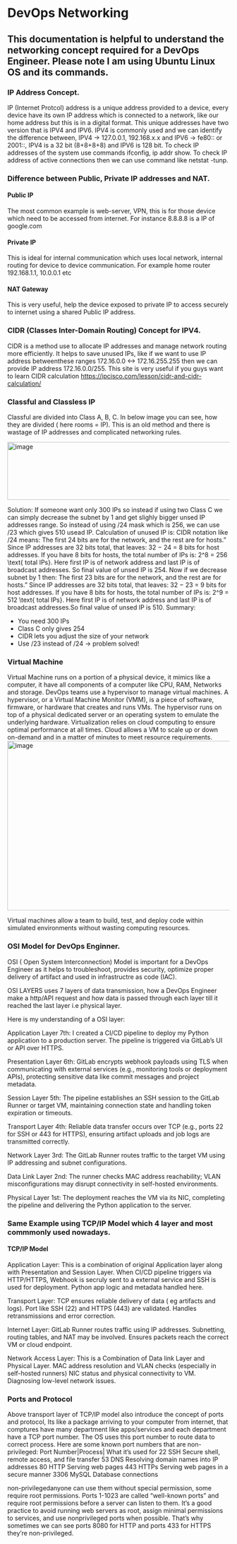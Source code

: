 # DevOps Networking
## This documentation is helpful to understand the networking concept required for a DevOps Engineer. Please note I am using Ubuntu Linux OS and its commands.
### IP Address Concept.
IP (Internet Protcol) address is a unique address provided to a device, every device have its own IP address which is connected to a network, like our home address but this is in a digital format.
This unique addresses have two version that is IPV4 and IPV6. IPV4 is commonly used and we can identify the difference between, IPV4 -> 127.0.0.1, 192.168.x.x and IPV6 -> fe80:: or 2001::, IPV4 is a 32 bit (8+8+8+8) and IPV6 is 128 bit. To check IP addresses of the system use commands ifconfig, ip addr show. To check IP address of active connections then we can use command like netstat -tunp. 
### Difference between Public, Private IP addresses and NAT.
#### Public IP
The most common example is web-server, VPN, this is for those device which need to be accessed from internet. For instance 8.8.8.8 is a IP of google.com
#### Private IP
This is ideal for internal communication which uses local network, internal routing for device to device communication. For example home router 192.168.1.1, 10.0.0.1 etc
#### NAT Gateway
This is very useful, help the device exposed to private IP to access securely to internet using a shared Public IP address.
### CIDR (Classes Inter-Domain Routing) Concept for IPV4.
CIDR is a method use to allocate IP addresses and manage network routing more efficiently. It helps to save unused IPs, like if we want to use  IP address betweenthese ranges 172.16.0.0 <-> 172.16.255.255 then we can provide IP address 172.16.0.0/255. This site is very useful if you guys want to learn CIDR calculation https://ipcisco.com/lesson/cidr-and-cidr-calculation/
### Classful and Classless IP
Classful are divided into Class A, B, C. In below image you can see, how they are divided ( here rooms = IP). This is an old method and there is wastage of IP addresses and complicated networking rules.

<img width="509" height="131" alt="image" src="https://github.com/user-attachments/assets/98aabb79-86bd-4e85-b7b7-30e4f6f6fb8b" />

Solution: If someone want only 300 IPs so instead if using two Class C we can simply decrease the subnet by 1 and get slighly bigger unsed IP addresses range.
So instead of using /24 mask which is 256, we can use /23 which gives 510 usead IP.
Calculation of unused IP is:
CIDR notation like /24 means:
The first 24 bits are for the network, and the rest are for hosts.”
Since IP addresses are 32 bits total, that leaves: 32 − 24 = 8 bits for host addresses.
If you have 8 bits for hosts, the total number of IPs is:
2^8 = 256 \text{ total IPs}. Here first IP is of network address and last IP is of broadcast addresses. So final value of unsed IP is 254.
Now if we decrease subnet by 1 then:
The first 23 bits are for the network, and the rest are for hosts.”
Since IP addresses are 32 bits total, that leaves: 32 − 23 = 9 bits for host addresses.
If you have 8 bits for hosts, the total number of IPs is:
2^9 = 512 \text{ total IPs}. Here first IP is of network address and last IP is of broadcast addresses.So final value of unsed IP is 510.
Summary:
- You need 300 IPs
- Class C only gives 254
- CIDR lets you adjust the size of your network
- Use /23 instead of /24 → problem solved!
### Virtual Machine
Virtual Machine runs on a portion of a physical device, it mimics like a computer, it have all components of a computer like CPU, RAM, Networks and storage.
DevOps teams use a hypervisor to manage virtual machines. A hypervisor, or a Virtual Machine Monitor (VMM), is a piece of software, firmware, or hardware that creates and runs VMs.
The hypervisor runs on top of a physical dedicated server or an operating system to emulate the underlying hardware.
Virtualization relies on cloud computing to ensure optimal performance at all times. Cloud allows a VM to scale up or down on-demand and in a matter of minutes to meet resource requirements.
<img width="623" height="384" alt="image" src="https://github.com/user-attachments/assets/562fa448-236c-49ec-b4e2-83dab51e4ff3" />

Virtual machines allow a team to build, test, and deploy code within simulated environments without wasting computing resources.
### OSI Model for DevOps Enginner.
OSI ( Open System Interconnection) Model is important for a DevOps Engineer as it helps to troubleshoot, provides security, optimize proper delivery of artifact and used in infrastructre as code (IAC).

OSI LAYERS uses 7 layers of data transmission, how a DevOps Engineer make a http/API request and how data is passed through each layer till it reached the last layer i.e physical layer.

Here is my understanding of a OSI layer:

Application Layer 7th: I created a CI/CD pipeline to deploy my Python application to a production server. The pipeline is triggered via GitLab’s UI or API over HTTPS.
   
Presentation Layer 6th: GitLab encrypts webhook payloads using TLS when communicating with external services (e.g., monitoring tools or deployment APIs), protecting sensitive data like commit messages and project metadata.
   
Session Layer 5th: The pipeline establishes an SSH session to the GitLab Runner or target VM, maintaining connection state and handling token expiration or timeouts.
   
Transport Layer 4th: Reliable data transfer occurs over TCP (e.g., ports 22 for SSH or 443 for HTTPS), ensuring artifact uploads and job logs are transmitted correctly.
   
Network Layer 3rd: The GitLab Runner routes traffic to the target VM using IP addressing and subnet configurations.
   
Data Link Layer 2nd: The runner checks MAC address reachability; VLAN misconfigurations may disrupt connectivity in self-hosted environments.
   
Physical Layer 1st: The deployment reaches the VM via its NIC, completing the pipeline and delivering the Python application to the server.

### Same Example using  TCP/IP Model which 4 layer and most commmonly used nowadays.
#### TCP/IP Model

Application Layer: This is a combination of original Application layer along with Presentation and Session Layer. When CI/CD pipeline triggers via HTTP/HTTPS, Webhook is secruly sent to a external service and SSH is used for deployment. Python app logic and metadata handled here.

Transport Layer: TCP ensures reliable delivery of data ( eg artifacts and logs). Port like SSH (22) and HTTPS (443) are validated. Handles retransmissions and error correction.

Internet Layer: GitLab Runner routes traffic using IP addresses. Subnetting, routing tables, and NAT may be involved. Ensures packets reach the correct VM or cloud endpoint.

Network Access Layer: This is a Combination of Data link Layer and Physical Layer. MAC address resolution and VLAN checks (especially in self-hosted runners) NIC status and physical connectivity to VM. Diagnosing low-level network issues.

### Ports and Protocol
Above transport layer of TCP/IP model also introduce the concept of  ports and protocol, Its like a package arriving to your computer from internet, that comptures have many department like apps/services and each department have a TCP port number.
The OS uses this port number to route data to correct process.
Here are some known port numbers that are non-privileged:
Port Number|Process|	What it’s used for
22	          SSH	   Secure shell, remote access, and file transfer
53	          DNS	   Resolving domain names into IP addresses
80	          HTTP	   Serving web pages
443	       HTTPs	Serving web pages in a secure manner
3306	       MySQL	Database connections

non-privilegedanyone can use them without special permission, some require root permissions. Ports 1-1023 are called “well-known ports” and require root permissions before a server can listen to them. It’s a good practice to avoid running web servers as root, assign minimal permissions to services, and use nonprivileged ports when possible. That’s why sometimes we can see ports 8080 for HTTP and ports 433 for HTTPS they’re non-privileged.



